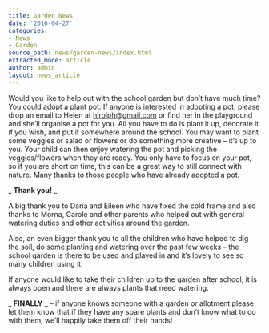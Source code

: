 ```yaml
---
title: Garden News
date: '2016-04-27'
categories:
- News
- Garden
source_path: news/garden-news/index.html
extracted_mode: article
author: admin
layout: news_article
---
```


Would you like to help out with the school garden but don’t have much time? You could adopt a plant pot. If anyone is interested in adopting a pot, please drop an email to Helen at [hjrolph@gmail.com](mailto:hjrolph@gmail.com) or find her in the playground and she’ll organise a pot for you. All you have to do is plant it up, decorate it if you wish, and put it somewhere around the school. You may want to plant some veggies or salad or flowers or do something more creative – it’s up to you. Your child can then enjoy watering the pot and picking the veggies/flowers when they are ready. You only have to focus on your pot, so if you are short on time, this can be a great way to still connect with nature. Many thanks to those people who have already adopted a pot.

_ **Thank you!** _

A big thank you to Daria and Eileen who have fixed the cold frame and also thanks to Morna, Carole and other parents who helped out with general watering duties and other activities around the garden.

Also, an even bigger thank you to all the children who have helped to dig the soil, do some planting and watering over the past few weeks – the school garden is there to be used and played in and it’s lovely to see so many children using it.

If anyone would like to take their children up to the garden after school, it is always open and there are always plants that need watering.

_ **FINALLY** _ – if anyone knows someone with a garden or allotment please let them know that if they have any spare plants and don’t know what to do with them, we’ll happily take them off their hands!
